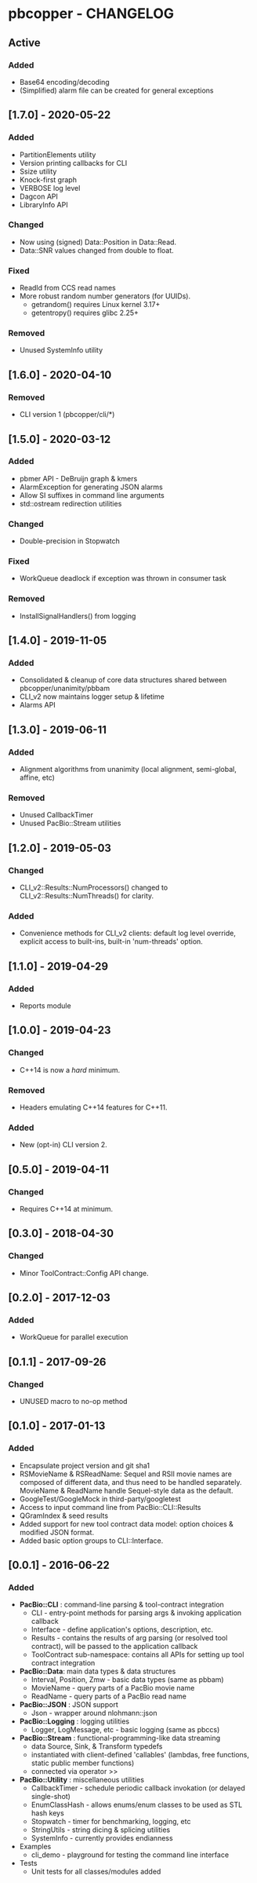 # pbcopper - CHANGELOG

## Active

### Added
 - Base64 encoding/decoding
 - (Simplified) alarm file can be created for general exceptions

## [1.7.0] - 2020-05-22

### Added
 - PartitionElements utility
 - Version printing callbacks for CLI
 - Ssize utility
 - Knock-first graph
 - VERBOSE log level
 - Dagcon API
 - LibraryInfo API

### Changed
 - Now using (signed) Data::Position in Data::Read.
 - Data::SNR values changed from double to float.

### Fixed
 - ReadId from CCS read names
 - More robust random number generators (for UUIDs).
   * getrandom() requires Linux kernel 3.17+
   * getentropy() requires glibc 2.25+

### Removed
 - Unused SystemInfo utility

## [1.6.0] - 2020-04-10

### Removed
 - CLI version 1 (pbcopper/cli/*)

## [1.5.0] - 2020-03-12

### Added
 - pbmer API - DeBruijn graph & kmers
 - AlarmException for generating JSON alarms
 - Allow SI suffixes in command line arguments
 - std::ostream redirection utilities

### Changed
 - Double-precision in Stopwatch

### Fixed
 - WorkQueue deadlock if exception was thrown in consumer task

### Removed
 - InstallSignalHandlers() from logging

## [1.4.0] - 2019-11-05

### Added
 - Consolidated & cleanup of core data structures shared between pbcopper/unanimity/pbbam
 - CLI_v2 now maintains logger setup & lifetime
 - Alarms API

## [1.3.0] - 2019-06-11

### Added
 - Alignment algorithms from unanimity (local alignment, semi-global, affine, etc)

### Removed
 - Unused CallbackTimer
 - Unused PacBio::Stream utilities

## [1.2.0] - 2019-05-03

### Changed
 - CLI_v2::Results::NumProcessors() changed to CLI_v2::Results::NumThreads() for clarity.

### Added
 - Convenience methods for CLI_v2 clients: default log level override, explicit access to built-ins, built-in 'num-threads' option.

## [1.1.0] - 2019-04-29

### Added
 - Reports module

## [1.0.0] - 2019-04-23

### Changed
 - C++14 is now a *hard* minimum.

### Removed
 - Headers emulating C++14 features for C++11.

### Added
 - New (opt-in) CLI version 2.

## [0.5.0] - 2019-04-11

### Changed
 - Requires C++14 at minimum.

## [0.3.0] - 2018-04-30

### Changed
- Minor ToolContract::Config API change.

## [0.2.0] - 2017-12-03

### Added
- WorkQueue for parallel execution

## [0.1.1] - 2017-09-26

### Changed
- UNUSED macro to no-op method

## [0.1.0] - 2017-01-13

### Added
- Encapsulate project version and git sha1
- RSMovieName & RSReadName: Sequel and RSII movie names are composed of
different data, and thus need to be handled separately. MovieName & ReadName
handle Sequel-style data as the default.
- GoogleTest/GoogleMock in third-party/googletest
- Access to input command line from PacBio::CLI::Results
- QGramIndex & seed results
- Added support for new tool contract data model: option choices & modified JSON
format.
- Added basic option groups to CLI::Interface.

## [0.0.1] - 2016-06-22

### Added
- **PacBio::CLI** : command-line parsing & tool-contract integration
  - CLI - entry-point methods for parsing args & invoking application callback
  - Interface - define application's options, description, etc.
  - Results - contains the results of arg parsing (or resolved tool contract),
  will be passed to the application callback
  - ToolContract sub-namespace: contains all APIs for setting up tool contract
  integration
- **PacBio::Data**: main data types & data structures
  - Interval, Position, Zmw - basic data types (same as pbbam)
  - MovieName - query parts of a PacBio movie name
  - ReadName - query parts of a PacBio read name
- **PacBio::JSON** : JSON support
  - Json - wrapper around nlohmann::json
- **PacBio::Logging** : logging utilities
  - Logger, LogMessage, etc - basic logging (same as pbccs)
- **PacBio::Stream** : functional-programming-like data streaming
  - data Source, Sink, & Transform typedefs
  - instantiated with client-defined 'callables' (lambdas, free functions,
  static public member functions)
  - connected via operator >>
- **PacBio::Utility** : miscellaneous utilities
  - CallbackTimer - schedule periodic callback invokation (or delayed
  single-shot)
  - EnumClassHash - allows enums/enum classes to be used as STL hash keys
  - Stopwatch - timer for benchmarking, logging, etc
  - StringUtils - string dicing & splicing utilities
  - SystemInfo - currently provides endianness
- Examples
  - cli_demo - playground for testing the command line interface
- Tests
  - Unit tests for all classes/modules added

